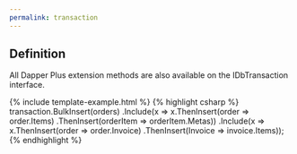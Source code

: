 ```yaml
---
permalink: transaction
---
```


## Definition

All Dapper Plus extension methods are also available on the IDbTransaction interface.

{% include template-example.html %} 
{% highlight csharp %}
transaction.BulkInsert(orders)
          .Include(x => x.ThenInsert(order => order.Items)
                         .ThenInsert(orderItem => orderItem.Metas))
          .Include(x => x.ThenInsert(order => order.Invoice)
                         .ThenInsert(Invoice => invoice.Items));
{% endhighlight %}

